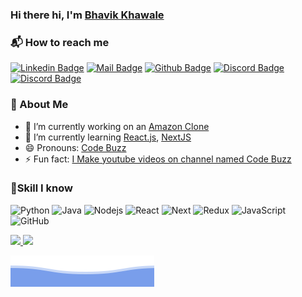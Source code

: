 ### Hi there hi, I'm [Bhavik Khawale](https://www.linkedin.com/in/bhavik-khawale/)

### 📬 How to reach me

[![Linkedin Badge](https://img.shields.io/badge/-LINKEDIN-blue?style=flat-square&logo=Linkedin&logoColor=white&link=https://www.linkedin.com/in/karthiknedunchezhiyan/)](https://www.linkedin.com/in/bhavik-khawale/)
[![Mail Badge](https://img.shields.io/badge/-GMAIL-D14836?style=flat-square&logo=Gmail&logoColor=white)](mailto:bhavikkhawale@gmail.com)
[![Github Badge](https://img.shields.io/badge/-GITHUB-black?style=flat-square&logo=Github&logoColor=white)](mailto:bhavikkhawale@gmail.com)
[![Discord Badge](https://img.shields.io/badge/-DISCORD-7289da?style=flat-square&logo=discord&logoColor=white)](https://discord.com/users/Bhavik%20khawale#8876)
[![Discord Badge](https://img.shields.io/badge/-YOUTUBE-red?style=flat-square&logo=youtube&logoColor=white)](https://www.youtube.com/channel/UCse9zFd0-n8w7fcCxStOzTg)

### 🚀 About Me

- 🔭 I’m currently working on an [Amazon Clone](https://amazon-silk.vercel.app/)
- 🌱 I’m currently learning [React.js](https://reactjs.org/), [NextJS](https://nextjs.org/)<!-- - 📫 How to reach me: [E-Mail](mailto:bhavikkhawale@gmail.com), [Linkedin](😊) -->
- 😄 Pronouns: [Code Buzz](https://www.youtube.com/channel/UCse9zFd0-n8w7fcCxStOzTg)
- ⚡ Fun fact: [I Make youtube videos on channel named Code Buzz](https://www.youtube.com/channel/UCse9zFd0-n8w7fcCxStOzTg)

### 🤹Skill I know

![Python](https://img.shields.io/badge/-Python-black?style=flat-square&logo=Python)
![Java](https://img.shields.io/badge/-Java-black?style=flat-square&logo=java)
![Nodejs](https://img.shields.io/badge/-Nodejs-black?style=flat-square&logo=Node.js)
![React](https://img.shields.io/badge/-React.JS-black?style=flat-square&logo=react)
![Next](https://img.shields.io/badge/-Next.JS-black?style=flat-square&logo=next.js)
![Redux](https://img.shields.io/badge/-Redux-black?style=flat-square&logo=redux)
![JavaScript](https://img.shields.io/badge/-JavaScript-black?style=flat-square&logo=javascript)
![GitHub](https://img.shields.io/badge/-GitHub-black?style=flat-square&logo=Github)

<a href="https://github.com/Bhavik-k">
  <img height="150em" src="https://github-readme-stats.vercel.app/api?username=Bhavik-k&show_icons=true&theme=tokyonight&count_private=true" />
  <img height="150em" src="https://github-readme-stats-eight-theta.vercel.app/api/top-langs/?username=Bhavik-k&layout=compact&langs_count=8&theme=tokyonight&hide=html,css" />
</a>

![Wave](https://raw.githubusercontent.com/KarthikNedunchezhiyan/KarthikNedunchezhiyan/main/wave.svg)
